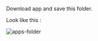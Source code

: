 Download app and save this folder.

Look like this : 

![apps-folder](https://user-images.githubusercontent.com/37184598/147400917-328fa995-26fe-4866-8f62-88955f7ed560.png)
